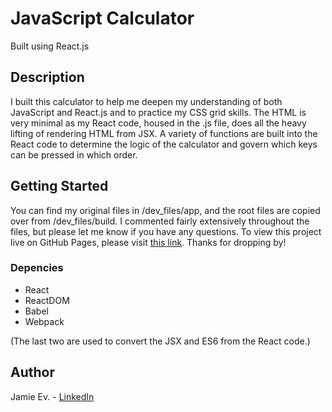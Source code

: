 # JavaScript Calculator
Built using React.js

## Description

I built this calculator to help me deepen my understanding of both JavaScript and React.js and to practice my CSS grid skills. The HTML is very minimal as my React code, housed in the .js file, does all the heavy lifting of rendering HTML from JSX. A variety of functions are built into the React code to determine the logic of the calculator and govern which keys can be pressed in which order.

## Getting Started

You can find my original files in /dev_files/app, and the root files are copied over from /dev_files/build. I commented fairly extensively throughout the files, but please let me know if you have any questions. To view this project live on GitHub Pages, please visit [this link](https://jamie-ev.github.io/JavaScript_Calculator/). Thanks for dropping by!

### Depencies

* React
* ReactDOM
* Babel
* Webpack

(The last two are used to convert the JSX and ES6 from the React code.)

## Author

Jamie Ev. - [LinkedIn](https://www.linkedin.com/in/everettjamie/)
